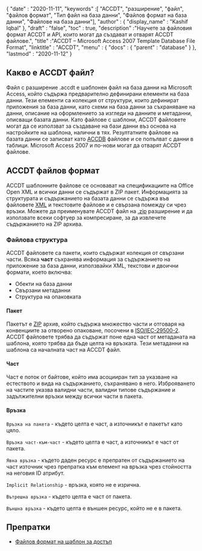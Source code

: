 {
  "date" : "2020-11-11",
  "keywords" :[ "ACCDT", "разширение", "файл", "файлов формат", "Тип файл на база данни", "Файлов формат на база данни", "Файлове на база данни"],
  "author" : {
    "display_name" : "Kashif Iqbal"
},
  "draft" : "false",
  "toc" : true,
  "description" :"Научете за файловия формат ACCDT и API, които могат да създават и отварят ACCDT файлове.",
  "title" :"ACCDT – Microsoft Access 2007 Template Database File Format",
  "linktitle" : "ACCDT",
  "menu" : {
    "docs" : {
      "parent" : "database"
}
},
  "lastmod" : "2020-11-12"
}

## Какво е ACCDT файл?

Файл с разширение .accdt е шаблонен файл на база данни на Microsoft Access, който съдържа предварително дефинирани елементи на база данни. Тези елементи са колекция от структури, които дефинират приложения за база данни, като схеми на база данни за съхраняване на данни, описание на оформлението за изгледи на данните и метаданни, описващи базата данни. Като файлове с шаблони, ACCDT файловете могат да се използват за създаване на бази данни въз основа на настройките на шаблона, налични в тях. Резултатните файлове на базата данни се записват като [ACCDB](/bg/database/accdb/) файлове и се попълват с данни в таблици. Microsoft Access 2007 и по-нови могат да отварят ACCDT файлове.

## ACCDT файлов формат

ACCDT шаблонните файлове се основават на спецификациите на Office Open XML и всички данни се съдържат в ZIP пакет. Информацията за структурата и съдържанието на базата данни се съдържа във файловете [XML](/bg/web/xml/) и текстовите файлове и е свързана помежду си чрез връзки. Можете да преименувате ACCDT файл на [.zip](/bg/compression/zip/) разширение и да използвате всеки софтуер за компресиране, за да извлечете съдържанието на ZIP архива.

### Файлова структура

ACCDT файловете са пакети, които съдържат колекция от свързани части. Всяка **част** съхранява информация за съдържанието на приложение за база данни, използвайки XML, текстови и двоични формати, което включва:

* Обекти на база данни
* Свързани метаданни
* Структура на опаковката

#### Пакет

Пакетът е [ZIP](/bg/compression/zip/) архив, който съдържа множество части и отговаря на конвенциите за отворено опаковане, посочени в [ISO/IEC-29500-2](https://www.iso.org/standard/51459.html). ACCDT файловете трябва да съдържат поне една част от метаданата на шаблона, която трябва да бъде целта на връзката. Тези метаданни на шаблона са началната част на ACCDT файл.

#### Част

Част е поток от байтове, който има асоцииран тип за указване на естеството и вида на съдържанието, съхранявано в него. Изброяването на частите указва валидни части, валидни типове съдържание и задължителни връзки между всички части в пакета.

#### Връзка

`Връзка на пакета` - където целта е част, а източникът е пакетът като цяло.

`Връзка част-към-част` - където целта е част, а източникът е част от пакета.

`Явна връзка` - където даден ресурс е препратен от съдържанието на част източник чрез препратка към елемент на връзка чрез стойността на неговия ID атрибут.

`Implicit Relationship` - връзка, която не е изрична.

`Вътрешна връзка` - където целта е част от пакета.

`Външна връзка` - където целта е външен ресурс, който не е в пакета.

## Препратки ##

* [Файлов формат на шаблон за достъп](https://learn.microsoft.com/en-us/openspecs/sharepoint_protocols/ms-accdt/0a4a68d7-7a85-4a27-ad74-730db57862d7)


